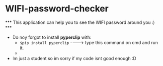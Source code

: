 # WIFI-password-checker
*** This application can help you to see the WIFI password around you :) ***
* Do noy forgot to install **pyperclip** with:
  - `$pip install pyperclip` ----> type this command on cmd and run it.
  - 
* Im just a student so im sorry if my code isnt good enough :D
 
 
